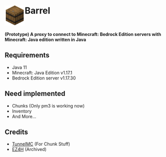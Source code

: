 <h1><b>Barrel</b><img src="https://github.com/BarrelMC/Assets/blob/master/logo/barrel.png" height="64" width="64" align="left" alt=""></h1><br>

<b>(Prototype) A proxy to connect to Minecraft: Bedrock Edition servers with Minecraft: Java edition written in
Java</b><br>

## Requirements

- Java 11
- Minecraft: Java Edition v1.17.1
- Bedrock Edition server v1.17.30

## Need implemented

- Chunks (Only pm3 is working now)
- Inventory
- And More...

## Credits

- [TunnelMC](https://github.com/THEREALWWEFAN231/TunnelMC) (For Chunk Stuff)
- [EZ4H](https://github.com/Project-EZ4H/EZ4H) (Archived)
